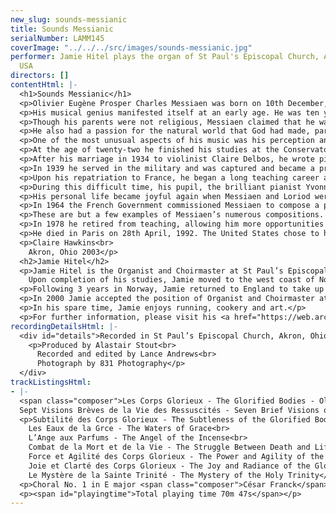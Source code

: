 ```yaml
---
new_slug: sounds-messianic
title: Sounds Messianic
serialNumber: LAMM145
coverImage: "../../../src/images/sounds-messianic.jpg"
performer: Jamie Hitel plays the organ of St Paul's Episcopal Church, Akron, Ohio,
  USA
directors: []
contentHtml: |-
  <h1>Sounds Messianic</h1>
  <p>Olivier Eugène Prosper Charles Messiaen was born on 10th December, 1908, in Avignon, France. He was the son of Shakespearean scholar Pierre Messiaen and poet Cécile Sauvage, and as such was destined to become one of the most influential composers of the twentieth century.</p>
  <p>His musical genius manifested itself at an early age. He was ten years old when he received a score of Debussy’s Pelléas et Mélisande, and was profoundly affected. He knew then that he was meant to be a composer. He began studying at the Paris Conservatoire at the remarkably young age of 11, and continued his formal training there until 1930. Among his famous professors were Dukas and Dupré. His first published works Le Banquet Céleste (The Heavenly Banquet) for organ in 1928 and the Eight Preludes for Piano in 1929, already displayed his interest and influence of ancient Greek modes and the meters of Greek verse.</p>
  <p>Though his parents were not religious, Messiaen claimed that he was “born a believer”. His faith was the cornerstone of his life. He gave his playing and his prodigious output of compositions to the glory of God. The Nativity, the Transfiguration of our Lord, the Resurrection, the Ascension of Jesus Christ and the hope of mankind in the afterlife were the religious themes to which he was most attracted.</p>
  <p>He also had a passion for the natural world that God had made, particularly for birds, which he claimed to be “the finest musicians on the planet”. Many of his works are dedicated to reproducing the unique songs of birds. Along with the aforementioned birds and ancient modes, he was influenced by the music of India, as catalogued in Sanskrit writings on melodic shapes and rhythms, and Asian music and form, particularly from Japan. He incorporated all of these elements into his compositions. In short, he created a unique musical language using these influences, which can be appreciated in his chromatic modal scales, rich textures, and striking use of rhythm.</p>
  <p>One of the most unusual aspects of his music was his perception and use of colour. Messiaen had a rare neurological “gift” called synesthesia, which is the blending of two different senses. The majority of synesthetes describe seeing colours that correspond to letters and numbers, but Messiaen saw colours that corresponded to music. He used this ability to compose sounds just as a painter uses paint to produce pictures. He said, “I think (and see) complexes of sound that correspond to complexes of colours. A complex of ten or twelve sounds, for example, may correspond to a red flecked with violet with orange streaks…the same sound complex always engenders the same colour complex, which is reproduced in lighter shades in high octaves and in darker shades in low octaves. But if the sound complex is transposed by a semitone, one tone, a third, a fourth, or a fifth, the colours change.” This phenomenon of synesthesia is actively being studied in many Universities, including an ongoing study at the University of Waterloo in Ontario.</p>
  <p>At the age of twenty-two he finished his studies at the Conservatoire, and was appointed Titular Organist for La Sainte Trinité (Holy Trinity) in Paris, a position which he held for life. This Church houses a magnificent Cavaillé-Coll organ which, constructed in the French tradition, was created to reproduce symphonic sound. He composed many pieces specifically for this organ including Les Corps Glorieux (The Glorified Bodies), heard on this recording.</p>
  <p>After his marriage in 1934 to violinist Claire Delbos, he wrote pieces expressing a new theme, the joy of family, such as Poèmes Pour Mi (Poems for Mi), Mi being his pet name for Claire, and Chants de Terre et de Ciel (Songs of Earth and Heaven), written after the birth of their son Pascal in 1937.</p>
  <p>In 1939 he served in the military and was captured and became a prisoner of war in Silesia, Germany. His Quatuor pour la Fin du Temps (Quartet for the End of Time) was written in the prison camp for the unlikely but available combination of clarinet, violin, piano and cello. It was first performed for 5000 prisoners and guards. It is probably still his best-known work.</p>
  <p>Upon his repatriation to France, he began a long teaching career at the Paris Conservatoire where his classes in composition, theory and analysis had a great influence on many, including Stockhausen, Xenakis, Boulez, George Benjamin and Yvonne Loriod. Unfortunately, tragedy befell him when his wife became gravely ill and completely lost her memory following an operation. She died in 1959 after many years in a sanatorium.</p>
  <p>During this difficult time, his pupil, the brilliant pianist Yvonne Loriod, became increasingly important to him and he wrote many pieces to suit her talents. Among these were Visions de L’Amen and a song cycle Harawi which became the first of a trilogy based on the Tristan legend. The others were the Turangalîla-symphonie and the Cinq Rechants for twelve mixed voices.</p>
  <p>His personal life became joyful again when Messiaen and Loriod were married in 1962. Much time was spent composing at his home near Grenoble, amidst the birds that inspired him. The immense work Catalogue d’Oiseaux (Catalogue of Birds) for solo piano, required travelling throughout France to study birds in their natural habitats. His Oiseaux Exotiques (Exotic Birds) is based on the tropical birds of the Americas and Asia. His “bird period” culminated in Chronochromie for orchestra where the bird songs and shrieks are heard among impressions of rocks and waterfalls. Continuing his travels, he and Loriod went to Japan, where he wrote Sept Haïkaï, to celebrate the Asian music he found so inspiring.</p>
  <p>In 1964 the French Government commissioned Messiaen to compose a piece to honour those who had died in World War II. Instead of the expected Requiem Mass, he composed a symphonic wind and percussion piece Et Expecto Resurrectionem Mortuorum (And I Look For The Resurrection of the Dead) taken from the Nicene Creed, again emphasising his strong and firm belief in the joy of the afterlife.</p>
  <p>These are but a few examples of Messiaen’s numerous compositions. Though often hailed as a genius, he was not initially universally appreciated, as is often the case when someone breaks new ground. Yet Messiaen remained true to his own vision of music, harmony and rhythm throughout.</p>
  <p>In 1978 he retired from teaching, allowing him more opportunities for travel, study and performance. Always a gentleman, he was described as kind and gentle, happy to talk to music lovers at his various concerts, and to sign autographs. The end of his life saw him finally heaped with honours in his native France and throughout the world. There is probably not a single composer in the second half of the 20th century and this century who has not been influenced by his work.</p>
  <p>He died in Paris on 28th April, 1992. The United States chose to honour him by naming a mountain in Utah “Mount Messiaen”, where his beloved birds continue to make “the most beautiful music on the planet”.</p>
  <p>Claire Hawkins<br>
    Akron, Ohio 2003</p>
  <h2>Jamie Hitel</h2>
  <p>Jamie Hitel is the Organist and Choirmaster at St Paul’s Episcopal Church in Akron, Ohio. He was born in 1967 in Southend-on-Sea, Essex, England, where he received his early music education. At the age of 14 he became Director of Music at St Alban’s Church in Westcliff, Essex, a position which he held until 1985, whereupon he began studying for his degree at Cambridge University. He studied economics and theology, whilst undertaking an organ scholarship at Robinson College. During this time he studied organ with David Sanger and James O’Donnell (currently organist at Westminster Abbey). At Cambridge his other duties as organ scholar included directing the Chapel Choir, conducting orchestral concerts, and arranging annual choir tours throughout Europe.<br>
    Upon completion of his studies, Jamie moved to the west coast of Norway to work as a church organist in two different locations.</p>
  <p>Following 3 years in Norway, Jamie returned to England to take up the position of Director of Music at Waltham Abbey, Essex - an ancient church dating back to 1060, where his predecessors included the eminent Thomas Tallis. He worked in Waltham Abbey for 8 years, during which time he studied organ with Peter Hurford and Kevin Bowyer, and developed and expanded the church’s music programme, making 3 CD recordings of the choir and organ, culminating in the disc<a href="./fallen1.htm"> For the Fallen, Music for Remembrance</a> (Lammas, 1998), which received critical acclaim. In August 1999, Jamie reached the finals of the Franz Liszt International Organ Competition in Budapest, Hungary.</p>
  <p>In 2000 Jamie accepted the position of Organist and Choirmaster at St Paul’s Episcopal Church in Akron, Ohio, home to the Royal School of Church Music in America. His duties here include directing the Choir of Men and Boys, The St Cecilia Girls’ Choir, St Paul’s Chorus, The Madrigal Singers, and the Chapel Choir (auditioned mixed voices). He is Artistic Director of St Paul’s Concert Series, showcase to some of the finest young musical talent in the world. Jamie maintains a full schedule of services, choral concerts, solo recitals, touring, and recording. His most recent choral CD, <a href="./musick.htm">For “M” is Musick</a> (Lammas 2002), features a selection of music sung by the choirs of St Paul’s, including Benjamin Britten’s Rejoice in the Lamb and the world première recording of Paul Ayres’ Advent Fantasia for organ.</p>
  <p>In his spare time, Jamie enjoys running, cookery and art.</p>
  <p>For further information, please visit his <a href="https://web.archive.org/web/20160312125550/http://www.jamiehitel.com/">website</a>.</p>
recordingDetailsHtml: |-
  <div id="details">Recorded in St Paul’s Episcopal Church, Akron, Ohio, USA on 12th, 15th and 16th May 2002 by kind permission of the Rector.
    <p>Produced by Alastair Stout<br>
      Recorded and edited by Lance Andrews<br>
      Photograph by 831 Photography</p>
  </div>
trackListingsHtml:
- |-
  <span class="composer">Les Corps Glorieux - The Glorified Bodies - Olivier Messiaen</span><br>
  Sept Visions Brèves de la Vie des Ressuscités - Seven Brief Visions of the Life of the Resurrected
  <p>Subtilité des Corps Glorieux - The Subtleness of the Glorified Bodies<br>
    Les Eaux de la Grce - The Waters of Grace<br>
    L’Ange aux Parfums - The Angel of the Incense<br>
    Combat de la Mort et de la Vie - The Struggle Between Death and Life<br>
    Force et Agilité des Corps Glorieux - The Power and Agility of the Glorified Bodies<br>
    Joie et Clarté des Corps Glorieux - The Joy and Radiance of the Glorified Bodies<br>
    Le Mystère de la Sainte Trinité - The Mystery of the Holy Trinity</p>
  <p>Choral No. 1 in E major <span class="composer">César Franck</span></p>
  <p><span id="playingtime">Total playing time 70m 47s</span></p>
---
```


